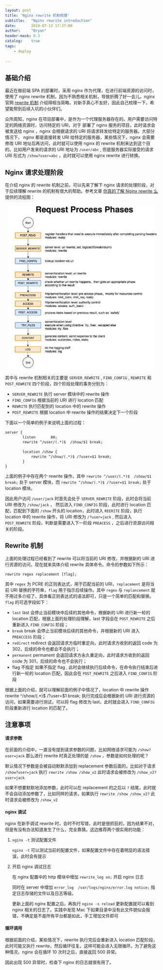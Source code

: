```yaml
---
layout: post
title: 'Nginx rewrite 机制梳理'
subtitle:   "Nginx rewrite introduction"
date:       2019-07-13 17:37:00
author:     "Bryan"
header-mask: 0.3
catalog:    true
tags:
    - deploy

---
```


## 基础介绍

最近在做前端 SPA 的部署时，采用 nginx 作为代理，在进行前端资源的访问时，使用了 nginx rewrite 机制，因为不熟悉相关机制，导致折腾了好一会儿。nginx 官网 [rewrite 机制](http://nginx.org/en/docs/http/ngx_http_rewrite_module.html#rewrite) 介绍得相当简略，对新手真心不友好，因此自己梳理一下，希望能帮到后续入坑的小伙伴们。

众所周知，nginx 在项目部署中，是作为一个代理服务器存在的。用户需要访问特定的网络资源时，访问特定的 URI，对于 部署了 nginx 服务的项目，此时请求会被发送给 nginx ，nginx 会根据请求的 URI 将请求转发给特定的服务器。大部分情况下， nginx 都是直接转发 URI 给特定的服务器，某些情况下，nginx 会需要修改 URI 地址后再访问，此时就可以使用 nginx 的 rewrite 机制来达到这个目的。比如用户发来的请求的 URI 地址为 `/user/abc` , 但是服务器实际接受的请求 URI 形式为 `/show?user=abc` ，此时就可以使用 nginx rewrite 进行转换。

## Nginx 请求处理阶段

在介绍 nginx 的 rewrite 机制之前，可以先来了解下 nginx 请求的处理阶段，对于后续理解 rewrite 的机制有很大的帮助。参考文章 [你真的了解 Nginx rewrite 么](https://cloud.tencent.com/developer/news/65131) 提供的流程图：

![request](/img/in-post/nginx-rewrite/request.jpeg)

其中与 rewrite 机制相关的主要是  `SERVER_REWRITE` , `FIND_CONFIG` , `REWRITE` 和 `POST_REWRITE` 四个阶段，四个阶段处理的事务分别为：

- `SERVER_REWRITE` 执行 server 模块中的 rewrite 操作
- `FIND_CONFIG` 根据当前的 URI 进行 location 匹配
- `REWRITE` 执行匹配到的 location 中的 rewrite 操作
- `POST_REWRITE` 根据 location 中 rewrite 操作的结果决定下一个阶段

下面以一个简单的例子来说明上面的过程：

```nginx
server {
        listen       80;
        rewrite ^/user/(.*)$  /show/$1 break;

        location /show {
            rewrite ^/show/(.*)$ /?user=$1 break;
        }
}
```

上面的例子中存在两个 rewrite 操作，其中 `rewrite ^/user/(.*)$  /show/$1 break;` 处于 server 模块，而 `rewrite ^/show/(.*)$ /?user=$1 break;` 处于 location 模块。

因此用户访问 `/user/jack` 时首先会处于 `SERVER_REWRITE` 阶段，此时会将当前 URI 修改为 `/show/jack` ， 然后进入 `FIND_CONFIG` 阶段，此时进行 location 匹配，匹配到下面的 `/show` 开头的 location，此时进入 `REERITE` 阶段，执行 location 中的 rewrite 操作，将 URI 修改为 `/?user=jack` , 然后进入 `POST_REWRITE` 阶段，判断是需要进入下一阶段  `PREACESS` ，之后进行资源访问相关的阶段。

## Rewrite 机制

上面的处理过程已经看到了 rewrite 可以将当前的 URI 修改，并根据新的 URI 进行资源的访问，现在就来具体介绍 rewrite 具体命令。命令的参数如下所示：

```nginx
rewrite regex replacement [flag];
```

其中  `regex` 为 PCRE 的正则表达式，用于匹配当前的 URI，`replacement` 是将当前 URI 替换的字符串，`flag` 用于指示后续操作。其中 `regex` 与 `replancement` 就不用过多介绍了，具体看正则表达式的语法即可，只是一个简单的匹配和替换。`flag` 的可选字段如下：

- `last` last 会停止当前模块中后续的其他命令，根据新的 URI 进行新一轮的 location 匹配，根据上面的处理阶段理解，last 字段会在 `POST_REWRITE` 之后重新进入 `FIND_CONFIG` 阶段；
- `break` break 会停止当前模块后续的其他命令，并根据新的 URI 进入 `PREACCESS` 阶段；
- `redirect` redirect 会返回请求方临时重定向，此时请求方收到的返回 code 为 302，后续的命令也都会不会执行；
- `permanent`  permanent 会返回请求方永久重定向，此时请求方收到的返回 code 为 301，后续的命令也不会执行；
- flag 不指定 如果不指定 flag , 此时会继续执行后续命令，在命令执行结束后进行新一轮的 location 匹配，因此会在 `POST_REWRITE` 之后进入 `FIND_CONFIG` 阶段

根据上面的介绍，就可以理解前面的例子中情况了，location 中 rewrite 操作  rewrite ^/show/(.*)$ /?user=$1 break;  执行完成后会根据新的 URI 进行资源的访问，如果需要进行测试，可以将 flag 修改为 last，此时就会进入 `FIND_CONFIG` 阶段重新进行 location 的匹配了。

## 注意事项

#### 请求参数

在前面的介绍中，一直没有提到请求参数的问题，比如网络请求可能为 `/show?user=jack` 那么进行 rewrite 时真正处理的是 `/show` ，参数是如何处理的呢？

默认情况下参数是会被自动默默添加到 replacement 参数后面的，比如对于请求 `/show?user=jack` 执行 `rewrite /show /show_v2` 此时请求会被修改为 `/show_v2?user=jack`

如果不想要默默地添加参数，此时可以在 replacement 的之后以 `?` 结尾，此时就不会自动添加参数了，比如同样的请求，如果执行 `rewrite /show /show_v2?` 此时请求会被修改为 `/show_v2` 

#### nginx 调试

nginx 在新手调试 rewrite 时，会时不时写错，此时是很抓狂的，因为结果不对，但是有没有办法知道发生了什么，完全靠猜。这边推荐两个很实用的功能：

1. `nginx -t` 测试配置文件

   `nginx -t` 可以测试当前的配置文件，如果配置文件中存在着明显的语法错误，此时会有提示

2. 开启 nginx 调试日志

   在 nginx 配置中的 http 模块中增加 `rewrite_log on;` 开启 nginx 日志

   同时在 server 中增加 `error_log  /var/logs/nginx/error.log notice;` 指定日志存储的文件以及日志等级。

   更新上面的 nginx 配置之后，再执行 `nginx -s reload` 更新配置就可以看到 nginx 相关的日志了。实践中发现 Mac 下如果目录中没有此文件貌似会报错，不确定是不是所有平台都是如此，手工增加文件即可

#### 循环调用

根据前面的介绍，某些情况下，rewrite 执行完后会重新进入 location 匹配阶段，此时可能又执行 rewrite，然后循环往复。这样可能会进入无限循环。为了避免这种情况，nginx 会在循环 10 次时之后，直接返回 500 异常。

因此出现 500 异常时，检查下 nginx 的日志就很有用了。

